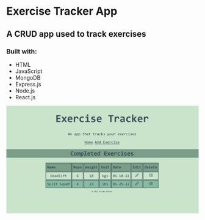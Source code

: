 # Exercise Tracker App

## A CRUD app used to track exercises 
### Built with:
* HTML
* JavaScript
* MongoDB
* Express.js
* Node.js
* React.js

![Exercise Tracker Demo](Demo/exercisetrackerdemo.gif)
